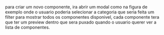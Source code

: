 para criar um novo componente, ira abrir um modal como na figura de exemplo onde o usuario poderia selecionar a categoria que seria
feita um filter para mostrar todos os componentes disponivel, cada componente tera que ter um preview dentro que sera puxado
quando o usuario querer ver a lista de componentes.